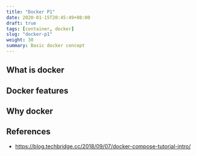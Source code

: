 ```yaml
---
title: "Docker P1"
date: 2020-01-15T20:45:49+08:00
draft: true
tags: [container, docker]
slug: "docker-p1"
weight: 30
summary: Basic docker concept
---
```


## What is docker

## Docker features

## Why docker

## References

- <https://blog.techbridge.cc/2018/09/07/docker-compose-tutorial-intro/>
